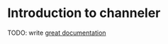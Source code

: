 # Introduction to channeler

TODO: write [great documentation](http://jacobian.org/writing/what-to-write/)
